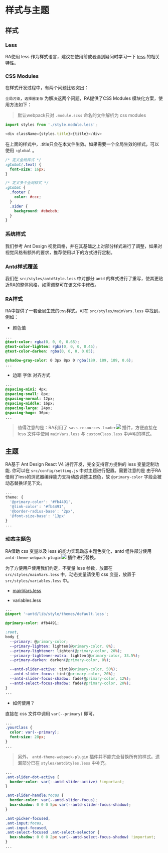 # 样式与主题

## 样式

### Less

RA使用 less 作为样式语言，建议在使用前或者遇到疑问时学习一下 [less](http://lesscss.cn/) 的相关特性。

### CSS Modules

在样式开发过程中，有两个问题比较突出：

`全局污染`，`选择器复杂` 为解决这两个问题，RA提供了CSS Modules 模块化方案，使用方法如下：

> 默认webpack只对 `.module.scss` 命名的文件解析为 css modules

```javascript
import styles from './style.module.less';

<div className={styles.title}>{title}</div>
```

在上面的样式中，.title只会在本文件生效。如果需要一个全局生效的样式，可以使用 `:global` 。

```css
/* 定义全局样式 */
:global(.text) {
  font-size: 16px;
}

/* 定义多个全局样式 */
:global {
  .footer {
    color: #ccc;
  }
  .sider {
    background: #ebebeb;
  }
}
```

### 系统样式

我们参考 Ant Design 视觉风格，并在其基础之上对部分样式进行了调整，如果对视觉风格有额外的要求，推荐使用以下的方式进行定制。

### Antd样式覆盖

我们在 `src/styles/antdStyle.less` 中对部分 `antd` 的样式进行了重写，使其更贴近RA的整体风格，如需调整可在该文件中修改。

### RA样式

RA中提供了一套全局生效的css样式。可在 `src/styles/mainVars.less` 中找到，例如：

- 颜色值

```css
...
@text-color: rgba(0, 0, 0, 0.65);
@text-color-lighten: rgba(0, 0, 0, 0.45);
@text-color-darken: rgba(0, 0, 0, 0.85);

@shadow-gray-color: 0 3px 8px 0 rgba(189, 189, 189, 0.6);
...
```

- 边距 字体 对齐方式

```css
...
@spacing-mini: 4px;
@spacing-small: 8px;
@spacing-normal: 12px;
@spacing-middle: 16px;
@spacing-large: 24px;
@spacing-huge: 36px;
...
```

> 值得注意的是：RA利用了 `sass-resources-loader`[![](/media/link.svg)](https://github.com/shakacode/sass-resources-loader) 插件，方便直接在 less 文件中使用 `mainVars.less` 与 `customClass.less` 中声明的样式。

## 主题

RA基于 Ant Design React V4 进行开发，完全支持官方提供的 less 变量定制功能. 你可以在 `src/config/setting.js` 中对主题进行配置。需要注意的是
由于RA借用了less的浏览器编译能力支持动态调整主题色，故 `@primary-color` 字段会被动态替换详见下文。

```javascript
...
theme: {
  '@primary-color': '#fb4491',
  '@link-color': '#fb4491',
  '@border-radius-base': '2px',
  '@font-size-base': '13px'
}
...
```

### 动态主题色

RA借助 css 变量以及 less 的能力实现动态主题色变化，antd 组件部分使用 `antd-theme-webpack-plugin`[![](/media/link.svg)](https://github.com/mzohaibqc/antd-theme-webpack-plugin) 插件进行替换。

为了方便用户使用我们约定，不变量 less 参数，放置在 `src/styles/mainVars.less` 中，动态变量请使用 css 变量，放置于 `src/styles/variables.less` 中。

- [mainVars.less](/cssStyle?id=ra样式) 

- variables.less

```css
...
@import '~antd/lib/style/themes/default.less';

@primary-color: #fb4491;

:root,
body {
  --primary: @primary-color;
  --primary-lighten: lighten(@primary-color, 8%);
  --primary-lightener: lighten(@primary-color, 20%);
  --primary-lightener-extra: lighten(@primary-color, 33.5%);
  --primary-darken: darken(@primary-color, 8%);

  --antd-slider-active: tint(@primary-color, 50%);
  --antd-slider-focus: tint(@primary-color, 20%);
  --antd-slider-focus-shadow: fade(@primary-color, 12%);
  --antd-select-focus-shadow: fade(@primary-color, 20%);
}
...
```

- 如何使用？

直接在 css 文件中调用 `var(--primary)` 即可。

```css
...
.yourClass {
  color: var(--primary);
  font-size: 20px;
}
...
```

> 另外， `antd-theme-webpack-plugin` 插件并不能完全替换所有的样式。遗漏部分已在 `styles/antdStyles.less` 中补充。

```css
...
.ant-slider-dot-active {
  border-color: var(--antd-slider-active) !important;
}

.ant-slider-handle:focus {
  border-color: var(--antd-slider-focus);
  box-shadow: 0 0 0 5px var(--antd-slider-focus-shadow);
}

.ant-picker-focused,
.ant-input:focus,
.ant-input-focused,
.ant-select-focused .ant-select-selector {
  box-shadow: 0 0 0 2px var(--antd-select-focus-shadow) !important;
}
...
```